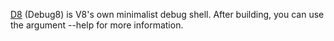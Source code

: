 [D8](https://codesearch.chromium.org/chromium/src/v8/src/d8.h?q=d8&sq=package:chromium&l=5) (Debug8) is V8's own minimalist debug shell. After building, you can use the argument --help for more information.